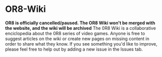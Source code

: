 # OR8-Wiki

**OR8 is officially cancelled/paused. The OR8 Wiki won't be merged with the website, and the wiki will be archived**
The 0R8 Wiki is a collaborative enciclopedia about the 0R8 series of video games. Anyone is free to suggest articles on the wiki or create new pages on missing content in order to share what they know. If you see something you'd like to improve, please feel free to help out by adding a new issue in the Issues tab.
